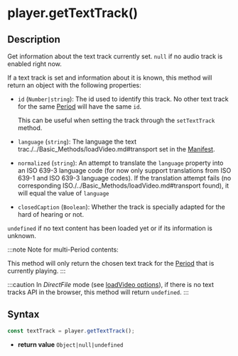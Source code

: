 # player.getTextTrack()

## Description

Get information about the text track currently set.
`null` if no audio track is enabled right now.

If a text track is set and information about it is known, this method will
return an object with the following properties:

- `id` (`Number|string`): The id used to identify this track. No other
  text track for the same [Period](../../Getting_Started/Glossary.md#period) will have the same
  `id`.

  This can be useful when setting the track through the `setTextTrack` method.

- `language` (`string`): The language the text trac./../Basic_Methods/loadVideo.md#transport set in the
  [Manifest](../../Getting_Started/Glossary.md#manifest).

- `normalized` (`string`): An attempt to translate the `language`
  property into an ISO 639-3 language code (for now only support translations
  from ISO 639-1 and ISO 639-3 language codes). If the translation attempt
  fails (no corresponding ISO./../Basic_Methods/loadVideo.md#transport found), it will equal the
  value of `language`

- `closedCaption` (`Boolean`): Whether the track is specially adapted for
  the hard of hearing or not.

`undefined` if no text content has been loaded yet or if its information is
unknown.

:::note
Note for multi-Period contents:

This method will only return the chosen text track for the
[Period](../../Getting_Started/Glossary.md#period) that is currently playing.
:::

:::caution
In _DirectFile_ mode
(see [loadVideo options](../Loading_a_Content.md#transport)), if there is
no text tracks API in the browser, this method will return `undefined`.
:::

## Syntax

```js
const textTrack = player.getTextTrack();
```

 - **return value** `Object|null|undefined`
